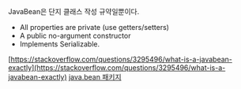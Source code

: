 JavaBean은 단지 클래스 작성 규약일뿐이다.

- All properties are private (use getters/setters)
- A public no-argument constructor
- Implements Serializable.

[https://stackoverflow.com/questions/3295496/what-is-a-javabean-exactly](https://stackoverflow.com/questions/3295496/what-is-a-javabean-exactly)
[java.bean 패키지](https://docstore.mik.ua/orelly/java-ent/jnut/ch09_01.htm)
